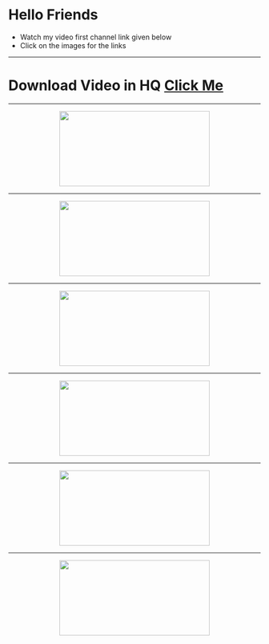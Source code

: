 # Hello Friends 

- Watch my video first channel link given below
- Click on the images for the links
---
# Download Video in HQ <a href="https://link-target.net/494480/download-video"> Click Me </a>
---

<div align="center" > <a href="https://youtube.com/channel/UCZgI-pYyxR5Ss5wNK_KIgNw"> <img src="https://i.imgur.com/SgsY86M.png" height="150px" width="300px" > </a>

---

<div align="center" > <a href="https://instagram.com/thorloki_official?igshid=YmMyMTA2M2Y="> <img src="https://i.imgur.com/O0o5RqU.png" height="150px" width="300px" > </a>

---

<div align="center" > <a href="https://direct-link.net/494480/preset-xml"> <img src="https://i.imgur.com/XfsxTpY.png" height="150px" width="300px" > </a>

---

<div align="center" > <a href="https://link-target.net/494480/cc-for-sita-ramam"> <img src="https://i.imgur.com/AeIB8Do.png" height="150px" width="300px" > </a>

---

<div align="center" > <a href="https://drive.google.com/file/d/19vIVavZI1RTAS6c94Wryq4UloUg0v-km/view?usp=drivesdk"> <img src="https://i.imgur.com/REHV2fn.png" height="150px" width="300px" > </a>

---

<div align="center" > <a href="https://link-target.net/494480/clips-for-sita-ramam"> <img src="https://i.imgur.com/cX15Iye.png" height="150px" width="300px" > </a>

<!---
Subscribe My YouTube Channel please

<div align="center" > <a href="link"> <img src="png" height="150px" width="300px" > </a>
--->
